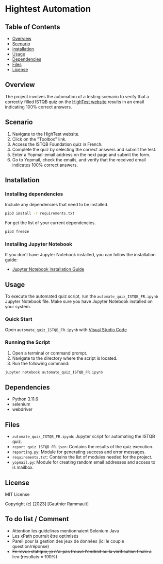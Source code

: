 # Hightest Automation

## Table of Contents

- [Overview](#overview)
- [Scenario](#scenario)
- [Installation](#installation)
- [Usage](#usage)
- [Dependencies](#dependencies)
- [Files](#files)
- [License](#license)

## Overview

The project involves the automation of a testing scenario to verify that a correctly filled ISTQB quiz on the [HighTest website](https://hightest.nc) results in an email indicating 100% correct answers.

## Scenario

1. Navigate to the HighTest website.
2. Click on the "Toolbox" link.
3. Access the ISTQB Foundation quiz in French.
4. Complete the quiz by selecting the correct answers and submit the test.
5. Enter a Yopmail email address on the next page and submit the form.
6. Go to Yopmail, check the emails, and verify that the received email indicates 100% correct answers.

## Installation

### Installing dependencies

Include any dependencies that need to be installed.

```bash
pip3 install -r requirements.txt
```

For get the list of your current dependencies.

```bash
pip3 freeze
```

### Installing Jupyter Notebook

If you don't have Jupyter Notebook installed, you can follow the installation guide:

- [Jupyter Notebook Installation Guide](https://jupyter.org/install)

## Usage

To execute the automated quiz script, run the `automate_quiz_ISTQB_FR.ipynb` Jupyter Notebook file. Make sure you have Jupyter Notebook installed on your system.

### Quick Start

Open `automate_quiz_ISTQB_FR.ipynb` with [Visual Studio Code](https://code.visualstudio.com)

### Running the Script

1. Open a terminal or command prompt.
2. Navigate to the directory where the script is located.
3. Run the following command:

```bash
jupyter notebook automate_quiz_ISTQB_FR.ipynb
```

## Dependencies

- Python 3.11.6
- selenium
- webdriver

## Files

- `automate_quiz_ISTQB_FR.ipynb`: Jupyter script for automating the ISTQB quiz.
- `report_quiz_ISTQB_FR.json`: Contains the results of the quiz execution.
- `reporting.py`: Module for generating success and error messages.
- `requirements.txt`: Contains the list of modules needed for the project.
- `yopmail.py`: Module for creating random email addresses and access to is mailbox.

## License

MIT License

Copyright (c) [2023] [Gauthier Rammault]

## To do list / Comment 

 * Attention les guidelines mentionnaient Selenium Java
 * Les xPath pourrait être optimisés
 * Pareil pour la gestion des jeux de données (ici le couple question/réponse)
 * ~~En revue statique, je n'ai pas trouvé l'endroit où la vérification finale a lieu (résultats = 100%)~~